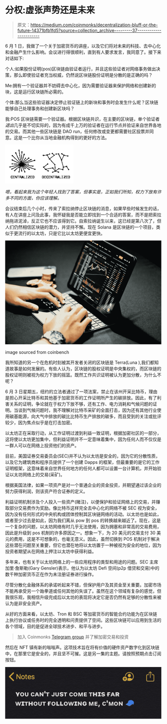 # 分权:虚张声势还是未来

> 原文：<https://medium.com/coinmonks/decentralization-bluff-or-the-future-14371bfb1fd5?source=collection_archive---------37----------------------->

6 月 1 日，我做了一个关于加密货币的讲座，以及它们将对未来的科技、去中心化和金融产生什么影响。会议进行得很顺利，直到有人要求发言，我同意了。接下来对话如下:

个人:如果股份证明(pos)区块链由验证者运行，并且这些验证者对网络事务做出决策，那么即使验证者充当权威，仍然说区块链股份证明是分散的是正确的吗？

Me:拥有一个验证器并不妨碍去中心化，因为需要验证器来保护网络和创建新的块，这是运行区块链所必需的。

个体:那么当这些验证器决定停止验证链上的新块和事务时会发生什么呢？区块链能够自己处理事务和创建新区块吗？

我:POS 区块链需要一个验证器。根据区块链共识，在主要的区块链，单个验证者*退出*几乎是不切实际的，因为有成千上万的验证者在运行节点并验证来自世界各地的交易。而其他一些区块链是 DAO run，任何修改或变更都需要社区投票并同意。这是一个比你从当地金融机构得到的更好的方法。

![](img/d21ede9fa7fe24de62273e0da5311f79.png)

*嗯，看起来我为这个年轻人找到了答案，但事实是，正如我们所知，权力下放有许多不同的方面，你应该理解。*

会议结束后几个小时，传来了索拉纳停止区块链的消息，如果早些时候发生的话，有人在讲座上问及此事，我怀疑我是否能立即找到一个合适的答案，而不是把索拉纳拖进泥淖，反正它也不应该得到它。自索拉纳诞生以来，这已经是第八次了，但人们仍然相信区块链的潜力，并坚持不懈。现在 Solana 是区块链的一个项目，类似于更流行的以太坊，只是它比以太坊更便宜更快。

![](img/0a5b3e35676cf9cc75719d87e5aa7f79.png)

image sourced from coinbench

我所知道的另一个在危机时刻被其开发者关闭的区块链是 Terra(Luna ),我们都知道故事是如何发展的。有些人认为，区块链的股权证明是中央集权的，而区块链的股权证明则被视为权力下放的摇篮。既然工作共识证明被认为更加分散，为什么不呢？

6 月 3 日星期五，纽约的立法者通过了一项法案，禁止在该州开采比特币，理由是担心开采比特币和其他基于加密货币的工作证明所产生的碳排放。因此，有了利害关系的证明，争论就在于权力下放不够，还有工作、电力消耗和气候问题的证明。当谈到气候问题时，我不理解对比特币采矿的全面打击，因为还有其他行业使用碳基能源，向大气中排放的碳比比特币生产排放的碳多，而且受到的关注或批评较少，因为焦点似乎是在打击加密。

以太坊正在采取行动，从工作证明过渡到利益一致证明，根据加密社区的一部分，这将使以太坊更加集中，但利益证明并不一定意味着集中，因为任何人而不仅仅是一群人可以在网络上投资他们的资产。

目前，美国证券交易委员会(SEC)并不认为以太坊是安全的，因为它的分散性质，以及它为建筑商和程序员提供了一个创建 Dapps 的框架，但最重要的是它的工作证明框架，这意味着来自世界任何地方的任何人都可以设置一台计算机，并开始验证以太坊网络上的交易(采矿)。

根据美国法律，如果一项资产是对一个普通企业的资金投资，并期望通过该企业的努力获得利润，则该资产符合证券的定义。

利益证明机制涉及个人投入一些资产(赌注)，以便保护和验证网络上的交易，并赚取部分交易费作为奖励。像比特币这样完全去中心化的网络不被 SEC 视为安全，因为没有任何形式的中央机构或团体控制其区块链网络的活动。以太坊也是如此，或者至少过去是如此，因为我们离从 pow 到 pos 的转换越来越近了。现在，这是一个复杂的问题，以太坊网络有时几乎无法使用，因为拥塞和非常高的交易费用，因此是升级到 pos 机制的许多原因之一。想象一下，为 20 美元的交易支付 30 美元的费用，这是不可想象的，也毫无意义。因此，虽然切换到 POS 机制对于解决这些潜在问题至关重要，但它也潜在地将以太坊置于一种被视为安全的地位，因为投资者期望从在网络上押注以太坊中获得利益。

多年来，也有关于以太坊网络上的一些应用程序的类型和用途的问题。SEC 主席加里·詹斯勒(Gary Gensler)表示，他认为以太坊 Defi 空间(p2p 借贷和交易)中的数千种加密货币正在作为未注册证券进行操作。

尽管分散化金融体系的承诺听起来不错，但保护用户及其资金至关重要。加密市场不能再承受另一个跆拳道或任何其他的失误了。虽然在这个领域有复杂的感觉，但我很乐观，我相信升级完成后以太坊的表现将决定它是否仍然有足够的分散性来被认为是非安全资产。

从好的方面来看，以太坊、Tron 和 BSC 等加密货币的智能合约功能为在区块链上执行协议或任务时的完全透明和问责提供了空间。这些区块链可以应用到生活的各个领域，目的是促进全球技术进步、和平与进步。

> 加入 Coinmonks [Telegram group](https://t.me/joinchat/Trz8jaxd6xEsBI4p) 并了解加密交易和投资

然后在 NFT 镇有新的嗡嗡声。这项技术旨在将有价值的硬件资产数字化到区块链中，在那里它是安全的，并且坚不可摧。这是另一集的主题。请按照预期点击订阅按钮。

![](img/f296ec9d68ad32c874e6af2c855a8ac1.png)